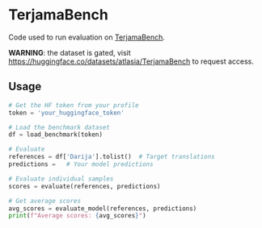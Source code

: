 # TerjamaBench
Code used to run evaluation on [TerjamaBench](https://huggingface.co/datasets/atlasia/TerjamaBench).

__WARNING__: the dataset is gated, visit https://huggingface.co/datasets/atlasia/TerjamaBench to request access.

## Usage
```python
# Get the HF token from your profile
token = 'your_huggingface_token'

# Load the benchmark dataset
df = load_benchmark(token)

# Evaluate
references = df['Darija'].tolist()  # Target translations
predictions =   # Your model predictions

# Evaluate individual samples
scores = evaluate(references, predictions)

# Get average scores
avg_scores = evaluate_model(references, predictions)
print(f"Average scores: {avg_scores}")
```

